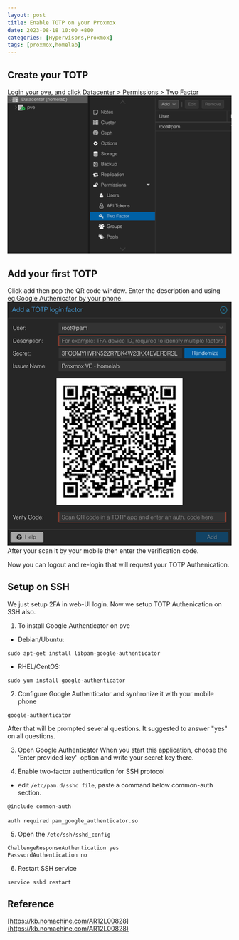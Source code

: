 ```yaml
---
layout: post
title: Enable TOTP on your Proxmox
date: 2023-08-18 10:00 +800
categories: [Hypervisors,Proxmox]
tags: [proxmox,homelab]
---
```


## Create your TOTP 
Login your pve, and click Datacenter > Permissions > Two Factor
![TOTP-1](/assets/img/TOTP-1.png)

## Add your first TOTP
Click add then pop the QR code window. Enter the description and using eg.Google Authenicator by your phone.
![TOTP-2](/assets/img/TOTP-2.png)
After your scan it by your mobile then enter the verification code.

Now you can logout and re-login that will request your TOTP Authenication.

## Setup on SSH
We just setup 2FA in web-UI login. Now we setup TOTP Authenication on SSH also.

1. To install Google Authenticator on pve
- Debian/Ubuntu:
```
sudo apt-get install libpam-google-authenticator
```

- RHEL/CentOS:
```
sudo yum install google-authenticator
```
2. Configure Google Authenticator and synhronize it with your mobile phone

```
google-authenticator
```
After that will be prompted several questions. It suggested to answer "yes" on all questions.

3. Open Google Authenticator
When you start this application, choose the  'Enter provided key'  option and write your secret key there.

4. Enable two-factor authentication for SSH protocol
- edit `/etc/pam.d/sshd file`, paste a command below common-auth section.
```
@include common-auth

auth required pam_google_authenticator.so
```

5. Open the `/etc/ssh/sshd_config`

```
ChallengeResponseAuthentication yes
PasswordAuthentication no
```

6. Restart SSH service
```
service sshd restart
```

## Reference
[https://kb.nomachine.com/AR12L00828](https://kb.nomachine.com/AR12L00828)

